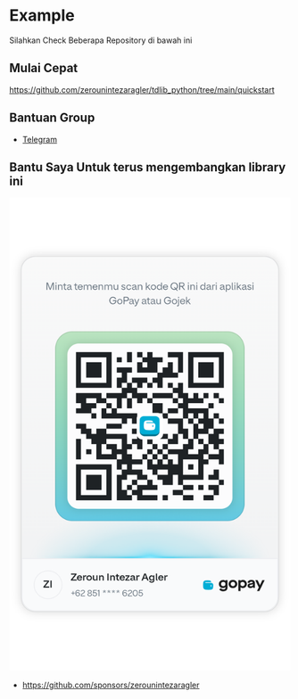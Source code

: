 # Example

Silahkan Check Beberapa Repository di bawah ini


## Mulai Cepat

https://github.com/zerounintezaragler/tdlib_python/tree/main/quickstart

## Bantuan Group

- [Telegram](https://t.me/DEVELOPER_GLOBAL_PUBLIC)


## Bantu Saya Untuk terus mengembangkan library ini

![](https://github.com/zerounintezaragler/zerounintezaragler/blob/main/assets/gopay.png)


- https://github.com/sponsors/zerounintezaragler
